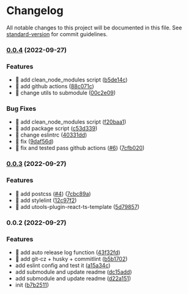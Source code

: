 # Changelog

All notable changes to this project will be documented in this file. See [standard-version](https://github.com/conventional-changelog/standard-version) for commit guidelines.

### [0.0.4](https://github.com/lgf-136/monorepo-templates/compare/v0.0.3...v0.0.4) (2022-09-27)


### Features

* 🎸 add clean_node_modules script ([b5de14c](https://github.com/lgf-136/monorepo-templates/commit/b5de14c3a2d69374faadc0b62e37a0aa1dc0e5a7))
* 🎸 add github actions ([88c071c](https://github.com/lgf-136/monorepo-templates/commit/88c071c894b30ad823e76f23d395f22e2405c01d))
* 🎸 change utils to submodule ([00c2e09](https://github.com/lgf-136/monorepo-templates/commit/00c2e09a4f74e83c53c9c7aa63e61952b8aa8247))


### Bug Fixes

* 🐛 add clean_node_modules script ([f20baa1](https://github.com/lgf-136/monorepo-templates/commit/f20baa13e0fec63714b473492169249f9a1f8035))
* 🐛 add package script ([c53d339](https://github.com/lgf-136/monorepo-templates/commit/c53d339f453bacb6736851acadc9c5a43fd7f297))
* 🐛 change eslintrc ([40331dd](https://github.com/lgf-136/monorepo-templates/commit/40331dd724f39994d49224ca18c86d1badac9aa4))
* 🐛 fix ([9daf56d](https://github.com/lgf-136/monorepo-templates/commit/9daf56de91cf4751c4288f863ec4d9d34926778c))
* 🐛 fix and tested pass github actions ([#6](https://github.com/lgf-136/monorepo-templates/issues/6)) ([7cfb020](https://github.com/lgf-136/monorepo-templates/commit/7cfb020873a895d35744798982a4e19bfa66ec45))

### [0.0.3](https://github.com/lgf-136/monorepo-templates/compare/v0.0.2...v0.0.3) (2022-09-27)


### Features

* 🎸 add postcss ([#4](https://github.com/lgf-136/monorepo-templates/issues/4)) ([7cbc89a](https://github.com/lgf-136/monorepo-templates/commit/7cbc89a2d64b4b3a89a4ba0a95708ae47d8644ea))
* 🎸 add stylelint ([12c97f2](https://github.com/lgf-136/monorepo-templates/commit/12c97f2aa8fb383216cf4066fb95ec3729b22199))
* 🎸 add utools-plugin-react-ts-template ([5d79857](https://github.com/lgf-136/monorepo-templates/commit/5d7985748912863ebcf2fc5ee482c2085db0354d))

### 0.0.2 (2022-09-27)


### Features

* 🎸 add auto release log function ([43f32fd](https://github.com/lgf-136/monorepo-templates/commit/43f32fd197e1cccf14d668963543ea453c577cd5))
* 🎸 add git-cz + husky + commitlint ([b5b1702](https://github.com/lgf-136/monorepo-templates/commit/b5b1702fa715ba265facec7a574c2f21c2c556b3))
* add eslint config and test it ([a15a34c](https://github.com/lgf-136/monorepo-templates/commit/a15a34cc9ee5777f2a4c3a9b9fd63f237972351e))
* add submodule and update readme ([dc15add](https://github.com/lgf-136/monorepo-templates/commit/dc15add4505879d4a0a6eacecf93cf2186d67622))
* add submodule and update readme ([d22a151](https://github.com/lgf-136/monorepo-templates/commit/d22a15163a2223aa4a180d0713c82e2a491f8f91))
* init ([b7b2511](https://github.com/lgf-136/monorepo-templates/commit/b7b2511558af219b83915021c592b283da6083f0))
